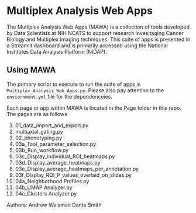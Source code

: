 # Multiplex Analysis Web Apps

The Mutliplex Analysis Web Apps (MAWA) is a collection of tools developed by Data Scientists at NIH NCATS to support
research invesitaging Cancer Biology and Multiplex imaging techniques. This suite of apps is presented in a Streamlit 
dashboard and is primarily accessed using the National Institutes Data Analysis Platform (NIDAP).

## Using MAWA
The primary script to execute to run the suite of apps is `Multiplex_Analysis_Web_Apps.py`. 
Please also pay attention to the `enviornment.yml` file for the dependenceies.

Each page or app within MAWA is located in the Page folder in this repo. The pages are as follows
1. 01_data_import_and_export.py
1. multiaxial_gating.py
1. 02_phenotyping.py
1. 03a_Tool_parameter_selection.py
1. 03b_Run_workflow.py
1. 03c_Display_individual_ROI_heatmaps.py
1. 03d_Display_average_heatmaps.py
1. 03e_Display_average_heatmaps_per_annotation.py
1. 03f_Display_ROI_P_values_overlaid_on_slides.py
1. 04a_Neighborhood Profiles.py
1. 04b_UMAP Analyzer.py
1. 04c_Clusters Analyzer.py

Authors:
Andrew Weisman
Dante Smith
